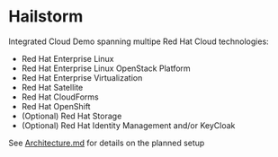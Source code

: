 # Hailstorm
Integrated Cloud Demo spanning multipe Red Hat Cloud technologies:
* Red Hat Enterprise Linux
* Red Hat Enterprise Linux OpenStack Platform
* Red Hat Enterprise Virtualization
* Red Hat Satellite
* Red Hat CloudForms
* Red Hat OpenShift
* (Optional) Red Hat Storage
* (Optional) Red Hat Identity Management and/or KeyCloak

See [Architecture.md](Architecture.md "Architecture Description") for details on the planned setup
